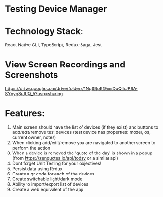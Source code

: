 # Testing Device Manager

# Technology Stack:
React Native CLI, TypeScript, Redux-Saga, Jest

# View Screen Recordings and Screenshots
https://drive.google.com/drive/folders/1Nq6BpEf9msDuQlhJP8A-SYvyg8rJUQ_5?usp=sharing

# Features: 

1. Main screen should have the list of devices (if they exist) and buttons to add/edit/remove test devices (test device has properties: model, os, current owner, notes) 
2. When clicking add/edit/remove you are navigated to another screen to perform the action 
3. When a device is removed the 'quote of the day' is shown in a popup (from https://zenquotes.io/api/today or a similar api) 
4. Dont forget Unit Testing for your objectives! 
5. Persist data using Redux 
6. Create a qr code for each of the devices 
7. Create switchable light/dark mode 
8. Ability to import/export list of devices 
9. Create a web equivalent of the app

